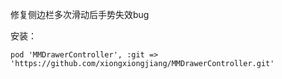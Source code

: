 修复侧边栏多次滑动后手势失效bug

安装：
```
pod 'MMDrawerController', :git => 'https://github.com/xiongxiongjiang/MMDrawerController.git'
```
